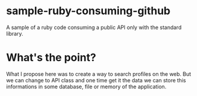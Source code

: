 # sample-ruby-consuming-github
A sample of a ruby code consuming a public API only with the standard library.

# What's the point?
What I propose here was to create a way to search profiles on the web. But we can change to API class and one time get it the data we can store this informations in some database, file or memory of the application.
